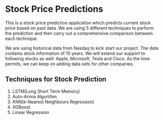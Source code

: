 # Stock Price Predictions

This is a stock price prediction application which predicts current stock price based on past data. We are using 5 different techniques to perform the prediction and then carry out a comprehensive comparison between each technique. 

We are using historical data from Nasdaq to kick start our project. The data contains stock information of 10 years. We will extend our support to following stocks as well: Apple, Microsoft, Tesla and Cisco. As the time permits, we can keep on adding data sets for other companies.

## Techniques for Stock Prediction

1. LSTM(Long Short Term Memory)
2. Auto-Arima Algorithm
3. KNN(k-Nearest Neighbours Regression)
4. XGBoost
5. Linear Regression
